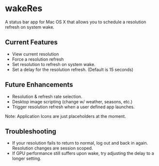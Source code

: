 wakeRes
=======

A status bar app for Mac OS X that allows you to schedule a resolution refresh on system wake.

Current Features
----------------
- View current resolution
- Force a resolution refresh
- Set resolution to refresh on system wake.
- Set a delay for the resolution refresh. (Default is 15 seconds)

Future Enhancements
-------------------
- Resolution & refresh rate selection.
- Desktop image scripting (change w/ weather, seasons, etc.)
- Trigger resolution refresh when a user defined app launches.

Note: Application Icons are just placeholders at the moment.

Troubleshooting
---------------
- If your resolution fails to return to normal, log out and back in again. Resolution changes are session scoped.  
- If GPU performance still suffers upon wake, try adjusting the delay to a longer setting.

